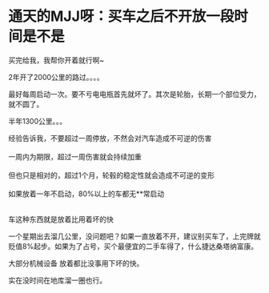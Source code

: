 # 通天的MJJ呀：买车之后不开放一段时间是不是


买完给我，我帮你开着就行啊~ 

2年开了2000公里的路过。。。。<img id="aimg_p44q4" onclick="zoom(this, this.src, 0, 0, 0)" class="zoom" src="https://cdn.jsdelivr.net/gh/hishis/forum-master/public/images/patch.gif" onmouseover="img_onmouseoverfunc(this)" onload="thumbImg(this)" border="0" alt="" />

最好每周启动一次。要不亏电电瓶首先就坏了。其次是轮胎，长期一个部位受力，就不圆了。

<img src="static/image/smiley/default/lol.gif" smilieid="12" border="0" alt="" />半年1300公里。。。 

经验告诉我，不要超过一周停放，不然会对汽车造成不可逆的伤害<br />
<br />
一周内为期限，超过一周伤害就会持续加重<br />
<br />
但也只是相对的，超过1个月，轮毂的稳定性就会造成不可逆的变形<br />
<br />
如果放着一年不启动，80%以上的车都无**常启动<br />
<br />


车这种东西就是放着比用着坏的快

一个星期出去溜几公里，没问题吧？如果一直放着不开，建议别买车了，上完牌就贬值8%起步。如果为了占号，买个最便宜的二手车得了，什么捷达桑塔纳富康。

大部分机械设备 放着都比没事用下坏的快。

实在没时间在地库溜一圈也行。<img id="aimg_nHOxc" onclick="zoom(this, this.src, 0, 0, 0)" class="zoom" src="https://cdn.jsdelivr.net/gh/hishis/forum-master/public/images/patch.gif" onmouseover="img_onmouseoverfunc(this)" onload="thumbImg(this)" border="0" alt="" />

